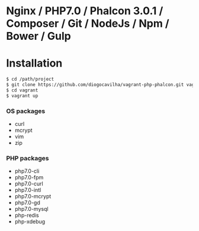 # Nginx / PHP7.0 / Phalcon 3.0.1 / Composer / Git / NodeJs / Npm / Bower / Gulp

# Installation
```sh
$ cd /path/project
$ git clone https://github.com/diogocavilha/vagrant-php-phalcon.git vagrant && rm -rf vagrant/.git && echo "vagrant/.vagrant" >> .gitignore
$ cd vagrant
$ vagrant up
```

### OS packages

- curl
- mcrypt
- vim
- zip

### PHP packages

- php7.0-cli
- php7.0-fpm
- php7.0-curl
- php7.0-intl
- php7.0-mcrypt
- php7.0-gd
- php7.0-mysql
- php-redis
- php-xdebug
